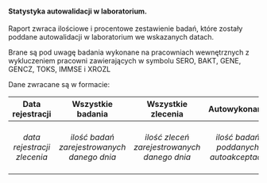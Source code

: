 #### Statystyka autowalidacji w laboratorium.

Raport zwraca ilościowe i procentowe zestawienie badań, które zostały poddane autowalidacji w laboratorium we wskazanych
datach.

Brane są pod uwagę badania wykonane na pracowniach wewnętrznych z wykluczeniem pracowni zawierających w symbolu SERO,
BAKT, GENE, GENCZ, TOKS, IMMSE i XROZL

Dane zwracane są w formacie:

|      Data rejestracji       |             Wszystkie badania              |             Wszystkie zlecenia              |              Autowykonane              |             Autozatwierdzone              |                   Autowykonane %                    |                   Autozatwierdzone %                   |
|:---------------------------:|:------------------------------------------:|:-------------------------------------------:|:--------------------------------------:|:-----------------------------------------:|:---------------------------------------------------:|:------------------------------------------------------:|
| *data rejestracji zlecenia* | *ilość badań zarejestrowanych danego dnia* | *ilość zleceń zarejestrowanych danego dnia* | *ilość badań poddanych autoakceptacji* | *ilość badań poddanych autozatwierdzeniu* | *odsetek procentowy badań poddanych autoakceptacji* | *odsetek procentowy badań poddanych autozatwierdzeniu* |
